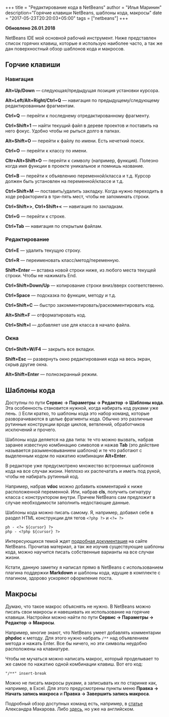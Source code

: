 +++
title = "Редактирование кода в NetBeans"
author = "Илья Маринин"
description="Горячие клавиши NetBeans, шаблоны кода, макросы"
date = "2017-05-23T20:20:03+05:00"
tags = ["netbeans"]
+++

**Обновлено 26.01.2018**

NetBeans IDE мой основной рабочий инструмент. Ниже представлен список горячих клавиш, которые я использую наиболее часто, а так же дан поверхностный обзор шаблонов кода и макросов.

## Горчие клавиши

### Навигация

**Alt+Up/Down** &mdash; следующая/предыдущая позиция установки курсора.

**Alt+Left/Alt+Right/Ctrl+Q** &mdash; навигация по предыдущему/следующему редактированным фрагментам.

**Ctrl+Q** &mdash; перейти к последнему отредактированному фрагменту.

**Ctrl+Shift+1** &mdash; найти текущий файл в дереве проектов и поставить на него фокус. Удобно чтобы не рыться долго в папках.

**Alt+Shift+O** &mdash; перейти к файлу по имени. Есть нечеткий поиск.

**Ctrl+O** &mdash; перейти к классу по имени.

**Cltr+Alt+Shift+O** &mdash; перейти к символу (например, функция). Полезно когда имя функции в проекте уникальное и помнишь название.

**Ctrl+B** &mdash; перейти к объявлению переменной/класса и т.д. Курсор должен быть установлен на переменной/классе и т.д.

**Ctrl+Shift+M** &mdash; поставить/удалить закладку. Когда нужно переходить в ходе рефакторинга в три-пять мест, чтобы не запоминать строки.

**Ctrl+Shift+>**, **Ctrl+Shift+<** &mdash; навигация по закладкам.

**Ctrl+G** &mdash; перейти к строке.

**Ctrl+Tab** &mdash; навигация по открытым файлам.

### Редактирование

**Ctrl+E** &mdash; удалить текущую строку.

**Ctrl+R** &mdash; переименовать класс/метод/переменную.

**Shift+Enter** &mdash; вставка новой строки ниже, из любого места текущей строки. Чтобы не нажимать End.

**Ctrl+Shift+Down/Up** &mdash; копирование строки вниз/вверх соответственно.

**Ctrl+Space** &mdash; подсказка по функции, методу и т.д.

**Ctrl+Shift+C** &mdash; быстро закомментировать/раскомментировать код.

**Alt+Shift+F** &mdash; отформатировать код.

**Ctrl+Shift+I** &mdash; добавляет use для класса в начало файла.

### Окна

**Ctrl+Shift+W/F4** &mdash; закрыть все вкладки.

**Shift+Esc** &mdash; развернуть окно редактирования кода на весь экран, скрыв другие окна.

**Alt+Shift+Enter** &mdash; полноэкранный режим.

## Шаблоны кода

Доступны по пути **Сервис → Параметры → Редактор → Шаблоны кода**. Эта особенность становится нужной, когда набирать код руками уже лень. :) Если кратко, то шаблоны кода это набор команд, которые разворачиваются в целые фрагменты кода. Обычно это различные рутинные конструкции вроде циклов, ветвлений, обработчиков исключений и прочего.

Шаблоны кода деляется на два типа: те что можно вызвать, набрав заранее известную комбинацию символов и нажав **Tab** (это действие называется разыменовыванием шаблона) и те что работают с выделенным кодом по нажатию комбинации **Alt+Enter**.

В редакторе уже предусмотрено множество встроенных шаблонов кода на все случаи жизни. Неплохо их распечатать и иметь под рукой, чтобы не набирать рутинный код. 

Например, набрав **vdoc** можно добавить комментарий к ниже расположенной переменной. Или, набрав **cls**, получить сигнатуру класса с конструктором внутри. Причем NetBeans сам предложит в случае необходимости заполнить недостающие данные.

Шаблоны кода можно писать самому. Я, например, добавил себе в раздел HTML конструкции для тегов `<?php ?>` и `<?= ?>`

```
ph - <?= ${cursor} ?>
php - <?php ${cursor} ?>
```

Интересующихся темой ждет [подробная документация](https://netbeans.org/kb/docs/php/code-templates_ru.html) на сайте NetBeans. Прочитав материал, а так же изучив существующие шаблоны кода, можно научится писать собственные варианты на все случаи жизни.

Кстати, данную заметку я написал прямо в NetBeans с использованием плагина поддержки **Markdown** и шаблоны кода, идущие в комплекте с плагином, здорово ускоряют оформление поста.


## Макросы

Думаю, что такое макрос объяснять не нужно. В NetBeans можно писать свои макросы и навешивать их использование на горячие клавиши. Настройки можно найти по пути **Сервис → Параметры → Редактор → Макросы**.

Например, многие знают, что NetBeans умеет добавлять комментарии **phpdoc** к методу. Для этого нужно набрать `/**` над объявлением метода и нажать Enter. Все бы ничего, но эти символы неудобно расположены на клавиатуре.

Чтобы не мучаться можно написать макрос, который проделывает то же самое по нажатию одной комбинации клавиш. Вот его код:

```
"/**" insert-break
```

Можно не писать макросы руками, а записывать их по старинке как, например, в Excel. Для этого предусмотрены пункты меню **Правка → Начать запись макроса** и **Правка → Завершить запись макроса**. 

Подробный обзор доступных команд есть, например, в [статье](http://rmcreative.ru/playground/netbeans_macro/)  Александра Макарова. Либо [здесь](http://wiki.netbeans.org/FaqEditorMacros), но уже на английском.

